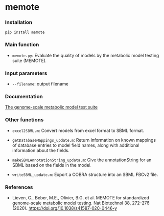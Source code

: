 # memote



### Installation
```
pip install memote
```

### Main function

- `memote.py`:  Evaluate the quality of models by the metabolic model testing suite (MEMOTE).

### Input parameters
- `--filename`: output filename 


### Documentation
[The genome-scale metabolic model test suite](https://memote.readthedocs.io/)


### Other functions

- `excel2SBML.m`: Convert models from excel format to SBML format.

- `getDatabaseMappings_update.m`: Return information on known mappings of database entries to model field names, along with additional information about the  fields.

- `makeSBMLAnnotationString_updata.m`: Give the annotationString for an SBML based on the fields in the model.

- `writeSBML_update.m`: Export a COBRA structure into an SBML FBCv2 file. 



### References

- Lieven, C., Beber, M.E., Olivier, B.G. et al. MEMOTE for standardized genome-scale metabolic model testing. Nat Biotechnol 38, 272–276 (2020). https://doi.org/10.1038/s41587-020-0446-y
